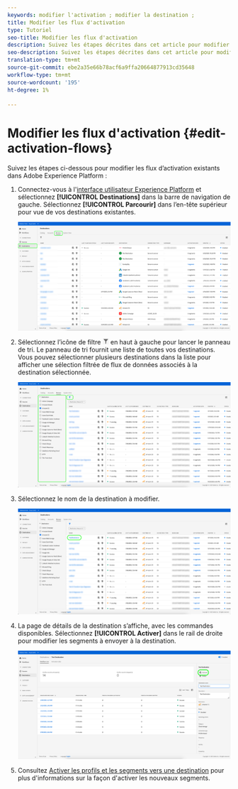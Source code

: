 ```yaml
---
keywords: modifier l'activation ; modifier la destination ;
title: Modifier les flux d'activation
type: Tutoriel
seo-title: Modifier les flux d'activation
description: Suivez les étapes décrites dans cet article pour modifier un flux d’activations existant dans Adobe Experience Platform.
seo-description: Suivez les étapes décrites dans cet article pour modifier un flux d’activations existant dans Adobe Experience Platform.
translation-type: tm+mt
source-git-commit: ebe2a35e66b78acf6a9ffa20664877913cd35648
workflow-type: tm+mt
source-wordcount: '195'
ht-degree: 1%

---
```



# Modifier les flux d&#39;activation {#edit-activation-flows}

Suivez les étapes ci-dessous pour modifier les flux d’activation existants dans Adobe Experience Platform :

1. Connectez-vous à l&#39;[interface utilisateur Experience Platform](https://platform.adobe.com/) et sélectionnez **[!UICONTROL Destinations]** dans la barre de navigation de gauche. Sélectionnez **[!UICONTROL Parcourir]** dans l’en-tête supérieur pour vue de vos destinations existantes.

   ![Parcourir les destinations](../assets/ui/edit-activation/browse-destinations.png)

2. Sélectionnez l’icône de filtre ![Icône de filtre](../assets/ui/edit-activation/filter.png) en haut à gauche pour lancer le panneau de tri. Le panneau de tri fournit une liste de toutes vos destinations. Vous pouvez sélectionner plusieurs destinations dans la liste pour afficher une sélection filtrée de flux de données associés à la destination sélectionnée.

   ![Filtrer les destinations](../assets/ui/edit-activation/filter-destinations.png)

3. Sélectionnez le nom de la destination à modifier.

   ![Sélectionner la destination](../assets/ui/edit-activation/destination-select.png)

4. La page de détails de la destination s’affiche, avec les commandes disponibles. Sélectionnez **[!UICONTROL Activer]** dans le rail de droite pour modifier les segments à envoyer à la destination.

   ![Détails de la destination](../assets/ui/edit-activation/destination-details.png)

5. Consultez [Activer les profils et les segments vers une destination](activate-destinations.md) pour plus d&#39;informations sur la façon d&#39;activer les nouveaux segments.
